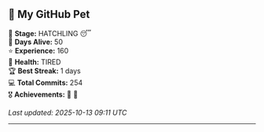 ## 🐾 My GitHub Pet

🐣 **Stage:** HATCHLING 😴  
📅 **Days Alive:** 50  
⭐ **Experience:** 160  
💓 **Health:** TIRED  
🏆 **Best Streak:** 1 days  
💻 **Total Commits:** 254  
🎖️ **Achievements:** 🐣 🔄  

*Last updated: 2025-10-13 09:11 UTC*

---

